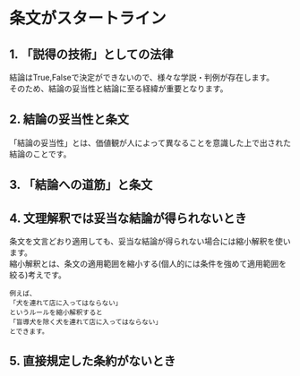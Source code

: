 # 条文がスタートライン
## 1. 「説得の技術」としての法律
結論はTrue,Falseで決定ができないので、様々な学説・判例が存在します。  
そのため、結論の妥当性と結論に至る経緯が重要となります。
## 2. 結論の妥当性と条文
「結論の妥当性」とは、価値観が人によって異なることを意識した上で出された結論のことです。  

## 3. 「結論への道筋」と条文

## 4. 文理解釈では妥当な結論が得られないとき
条文を文言どおり適用しても、妥当な結論が得られない場合には縮小解釈を使います。  
縮小解釈とは、条文の適用範囲を縮小する(個人的には条件を強めて適用範囲を絞る)考えです。
```
例えば、
「犬を連れて店に入ってはならない」
というルールを縮小解釈すると
「盲導犬を除く犬を連れて店に入ってはならない」
とできます。
```
## 5. 直接規定した条約がないとき
